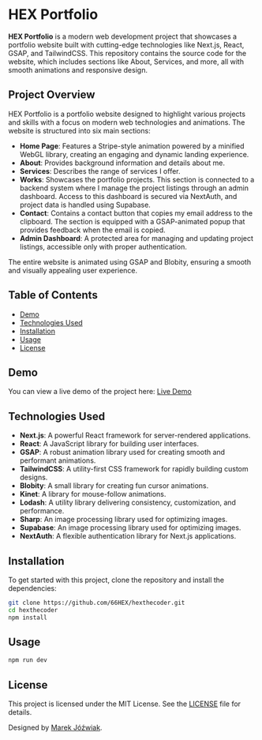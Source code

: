 # HEX Portfolio

**HEX Portfolio** is a modern web development project that showcases a portfolio website built with cutting-edge technologies like Next.js, React, GSAP, and TailwindCSS. This repository contains the source code for the website, which includes sections like About, Services, and more, all with smooth animations and responsive design.

## Project Overview

HEX Portfolio is a portfolio website designed to highlight various projects and skills with a focus on modern web technologies and animations. The website is structured into six main sections:

- **Home Page**: Features a Stripe-style animation powered by a minified WebGL library, creating an engaging and dynamic landing experience.
- **About**: Provides background information and details about me.
- **Services**: Describes the range of services I offer.
- **Works**: Showcases the portfolio projects. This section is connected to a backend system where I manage the project listings through an admin dashboard. Access to this dashboard is secured via NextAuth, and project data is handled using Supabase.
- **Contact**: Contains a contact button that copies my email address to the clipboard. The section is equipped with a GSAP-animated popup that provides feedback when the email is copied.
- **Admin Dashboard**: A protected area for managing and updating project listings, accessible only with proper authentication.

The entire website is animated using GSAP and Blobity, ensuring a smooth and visually appealing user experience.

## Table of Contents

- [Demo](#demo)
- [Technologies Used](#technologies-used)
- [Installation](#installation)
- [Usage](#usage)
- [License](#license)

## Demo

You can view a live demo of the project here: [Live Demo](https://www.hexthecoder.pl/)

## Technologies Used

- **Next.js**: A powerful React framework for server-rendered applications.
- **React**: A JavaScript library for building user interfaces.
- **GSAP**: A robust animation library used for creating smooth and performant animations.
- **TailwindCSS**: A utility-first CSS framework for rapidly building custom designs.
- **Blobity**: A small library for creating fun cursor animations.
- **Kinet**: A library for mouse-follow animations.
- **Lodash**: A utility library delivering consistency, customization, and performance.
- **Sharp**: An image processing library used for optimizing images.
- **Supabase**: An image processing library used for optimizing images.
- **NextAuth**: A flexible authentication library for Next.js applications.

## Installation

To get started with this project, clone the repository and install the dependencies:

```bash
git clone https://github.com/66HEX/hexthecoder.git
cd hexthecoder
npm install
```

## Usage

```bash
npm run dev
```

## License

This project is licensed under the MIT License. See the [LICENSE](LICENSE) file for details.

Designed by [Marek Jóźwiak](https://github.com/66HEX).
